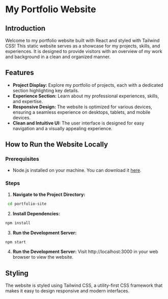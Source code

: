 # My Portfolio Website

## Introduction
Welcome to my portfolio website built with React and styled with Tailwind CSS! This static website serves as a showcase for my projects, skills, and experiences. It is designed to provide visitors with an overview of my work and background in a clean and organized manner.

## Features
- **Project Display:** Explore my portfolio of projects, each with a dedicated section highlighting key details.
- **Experience Section:** Learn about my professional experiences, skills, and expertise.
- **Responsive Design:** The website is optimized for various devices, ensuring a seamless experience on desktops, tablets, and mobile devices.
- **Clean and Intuitive UI:** The user interface is designed for easy navigation and a visually appealing experience.

## How to Run the Website Locally

### Prerequisites
- Node.js installed on your machine. You can download it [here](https://nodejs.org/).

### Steps
1. **Navigate to the Project Directory:**
  ```bash
   cd portfolio-site
  ```
2. **Install Dependencies:**
  ```bash
  npm install
  ```
3. **Run the Development Server:**
  ```bash
  npm start
  ```
4. **Run the Development Server:**
  Visit http://localhost:3000 in your web browser to view the website.

## Styling
The website is styled using Tailwind CSS, a utility-first CSS framework that makes it easy to design responsive and modern interfaces.
